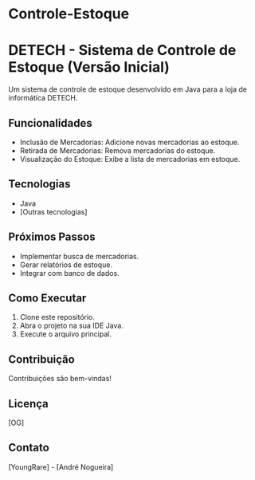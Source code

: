 # Controle-Estoque
# DETECH - Sistema de Controle de Estoque (Versão Inicial)

Um sistema de controle de estoque desenvolvido em Java para a loja de informática DETECH.

## Funcionalidades

- Inclusão de Mercadorias: Adicione novas mercadorias ao estoque.
- Retirada de Mercadorias: Remova mercadorias do estoque.
- Visualização do Estoque: Exibe a lista de mercadorias em estoque.

## Tecnologias

- Java
- [Outras tecnologias]

## Próximos Passos

- Implementar busca de mercadorias.
- Gerar relatórios de estoque.
- Integrar com banco de dados.

## Como Executar

1. Clone este repositório.
2. Abra o projeto na sua IDE Java.
3. Execute o arquivo principal.

## Contribuição

Contribuições são bem-vindas!

## Licença

[OG]

## Contato

[YoungRare] - [André Nogueira]
